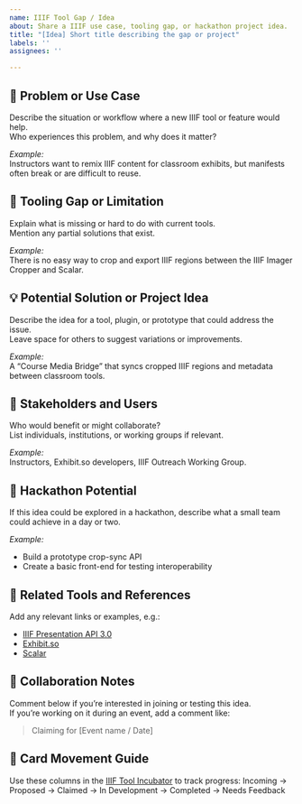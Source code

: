 ```yaml
---
name: IIIF Tool Gap / Idea
about: Share a IIIF use case, tooling gap, or hackathon project idea.
title: "[Idea] Short title describing the gap or project"
labels: ''
assignees: ''

---
```


## 🧠 Problem or Use Case
Describe the situation or workflow where a new IIIF tool or feature would help.  
Who experiences this problem, and why does it matter?

_Example:_  
Instructors want to remix IIIF content for classroom exhibits, but manifests often break or are difficult to reuse.

## 🚧 Tooling Gap or Limitation
Explain what is missing or hard to do with current tools.  
Mention any partial solutions that exist.

_Example:_  
There is no easy way to crop and export IIIF regions between the IIIF Imager Cropper and Scalar.

## 💡 Potential Solution or Project Idea
Describe the idea for a tool, plugin, or prototype that could address the issue.  
Leave space for others to suggest variations or improvements.

_Example:_  
A “Course Media Bridge” that syncs cropped IIIF regions and metadata between classroom tools.

## 👥 Stakeholders and Users
Who would benefit or might collaborate?  
List individuals, institutions, or working groups if relevant.

_Example:_  
Instructors, Exhibit.so developers, IIIF Outreach Working Group.

## 🚀 Hackathon Potential
If this idea could be explored in a hackathon, describe what a small team could achieve in a day or two.

_Example:_  
- Build a prototype crop-sync API  
- Create a basic front-end for testing interoperability  

## 🔗 Related Tools and References
Add any relevant links or examples, e.g.:
- [IIIF Presentation API 3.0](https://iiif.io/api/presentation/3.0/)
- [Exhibit.so](https://exhibit.so)
- [Scalar](https://scalar.me/anvc/)

## 💬 Collaboration Notes
Comment below if you’re interested in joining or testing this idea.  
If you’re working on it during an event, add a comment like:

> Claiming for [Event name / Date]

## 🧱 Card Movement Guide
Use these columns in the [IIIF Tool Incubator](https://github.com/users/brittnylapierre/projects/3/views/1?pane=info) to track progress:
Incoming → Proposed → Claimed → In Development → Completed → Needs Feedback
